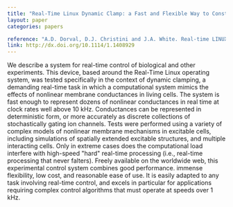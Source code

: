 ```yaml
---
title: "Real-Time Linux Dynamic Clamp: a Fast and Flexible Way to Construct Virtual Ion Channels in Living Cells"
layout: paper
categories: papers

reference: "A.D. Dorval, D.J. Christini and J.A. White. Real-time LINUX dynamic clamp: a fast and flexible way to construct virtual ion channels in living cells (2001) Ann. Biomed. Eng., 29: 897–907."
link: http://dx.doi.org/10.1114/1.1408929
---
```


We describe a system for real-time control of biological and other experiments. This device, based around the Real-Time Linux operating system, was tested specifically in the context of dynamic clamping, a demanding real-time task in which a computational system mimics the effects of nonlinear membrane conductances in living cells. The system is fast enough to represent dozens of nonlinear conductances in real time at clock rates well above 10 kHz. Conductances can be represented in deterministic form, or more accurately as discrete collections of stochastically gating ion channels. Tests were performed using a variety of complex models of nonlinear membrane mechanisms in excitable cells, including simulations of spatially extended excitable structures, and multiple interacting cells. Only in extreme cases does the computational load interfere with high-speed "hard" real-time processing (i.e., real-time processing that never falters). Freely available on the worldwide web, this experimental control system combines good performance. immense flexibility, low cost, and reasonable ease of use. It is easily adapted to any task involving real-time control, and excels in particular for applications requiring complex control algorithms that must operate at speeds over 1 kHz.
